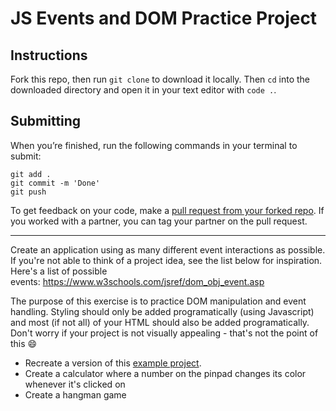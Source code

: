 # JS Events and DOM Practice Project


## Instructions

Fork this repo, then run `git clone` to download it locally. Then `cd` into the downloaded directory and open it in your text editor with `code .`.

## Submitting

When you’re finished, run the following commands in your terminal to submit:

```
git add .
git commit -m 'Done'
git push
```

To get feedback on your code, make a [pull request from your forked repo](https://docs.github.com/en/github/collaborating-with-issues-and-pull-requests/creating-a-pull-request-from-a-fork). If you worked with a partner, you can tag your partner on the pull request.

_____________________

Create an application using as many different event interactions as possible. If you're not able to think of a project idea, see the list below for inspiration. Here's a list of possible events: https://www.w3schools.com/jsref/dom_obj_event.asp

The purpose of this exercise is to practice DOM manipulation and event handling. Styling should only be added programatically (using Javascript) and most (if not all) of your HTML should also be added programatically. Don't worry if your project is not visually appealing - that's not the point of this 😄

- Recreate a version of this [example project](https://will-bush.github.io/event-listener-fun/). 
- Create a calculator where a number on the pinpad changes its color whenever it's clicked on
- Create a hangman game
